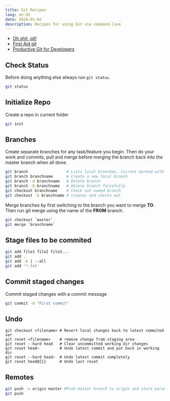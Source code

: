```yaml
---
title: Git Recipes
lang: en-US
date: 2019-01-02
description: Recipes for using Git via command-line
---
```


* [Oh shit, git!](http://ohshitgit.com/)
* [First Aid git](http://firstaidgit.io/#/)
* [Productive Git for Developers](https://egghead.io/courses/productive-git-for-developers)


## Check Status

Before doing anything else always run `git status`.

```bash
git status
```

## Initialize Repo

Create a repo in current folder

```bash
git init
```

## Branches

Create separate branches for any task/feature you begin. Then do your work and commits, pull and merge before merging the branch back into the master branch when all done.

```bash
git branch                 # Lists local branches. Current marked with asterisk
git branch branchname      # Create a new local branch
git branch -d branchname   # Delete branch
git branch -D branchname   # Delete branch forcefully
git checkout branchname    # Check out named branch
git checkout -b branchname # creates and checks out
```

Merge branches by first switching to the branch you want to merge **TO**. Then run git merge using the name of the **FROM** branch.

```bash
git checkout `master`
git merge `branchname`

```

## Stage files to be commited

```bash
git add file1 file2 file3...
git add .
git add -A | --all
git add '*.txt'
```

## Commit staged changes

Commit staged changes with a commit message

```bash
git commit -m "First commit"
```

## Undo

```
git checkout <filename> # Revert local changes back to latest commited ver
git reset <filename>    # remove change from staging area
git reset --hard head   # Clear uncommitted working dir changes
git reset head~         # Undo latest commit and put back in working dir
git reset --hard head~  # Undo latest commit completely
git reset head@{1}      # Undo last reset
```

## Remotes

```bash
git push -u origin master #Push master branch to origin and store params
git push
```
